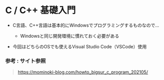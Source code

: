 # C / C++ 基礎入門
- C言語、C++言語は基本的にWindowsでプログラミングするものなので...
  - Windowsと同じ開発環境に慣れておく必要がある

- 今回はどちらのOSでも使えるVisual Studio Code（VSCode）使用
### 参考 : サイト参照
> https://mominoki-blog.com/howto_bigsur_c_program_202105/
